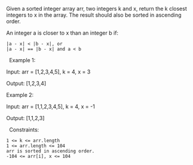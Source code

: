 Given a sorted integer array arr, two integers k and x, return the k closest integers to x in the array. The result should also be sorted in ascending order.

An integer a is closer to x than an integer b if:


	|a - x| < |b - x|, or
	|a - x| == |b - x| and a < b


 
Example 1:


Input: arr = [1,2,3,4,5], k = 4, x = 3

Output: [1,2,3,4]


Example 2:


Input: arr = [1,1,2,3,4,5], k = 4, x = -1

Output: [1,1,2,3]


 
Constraints:


	1 <= k <= arr.length
	1 <= arr.length <= 104
	arr is sorted in ascending order.
	-104 <= arr[i], x <= 104

